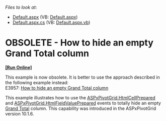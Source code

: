 <!-- default file list -->
*Files to look at*:

* [Default.aspx](./CS/WebSite/Default.aspx) (VB: [Default.aspx](./VB/WebSite/Default.aspx))
* [Default.aspx.cs](./CS/WebSite/Default.aspx.cs) (VB: [Default.aspx.vb](./VB/WebSite/Default.aspx.vb))
<!-- default file list end -->
# OBSOLETE - How to hide an empty Grand Total column
<!-- run online -->
**[[Run Online]](https://codecentral.devexpress.com/e2421)**
<!-- run online end -->


<p>This example is now obsolete. It is better to use the approach described in the following example instead:<br />
E3957: <a href="https://www.devexpress.com/Support/Center/p/E3957">How to hide an empty Grand Total column</a> </p><p>This example illustrates how to use the <a href="http://documentation.devexpress.com/#AspNet/DevExpressWebASPxPivotGridASPxPivotGrid_HtmlCellPreparedtopic">ASPxPivotGrid.HtmlCellPrepared</a> and <a href="http://documentation.devexpress.com/#AspNet/DevExpressWebASPxPivotGridASPxPivotGrid_HtmlFieldValuePreparedtopic">ASPxPivotGrid.HtmlFieldValuePrepared</a> events to totally hide an empty <a href="http://documentation.devexpress.com/#AspNet/CustomDocument7271">Grand Total</a> column. This capability was introduced in the ASPxPivotGrid version 10.1.6.</p>

<br/>


